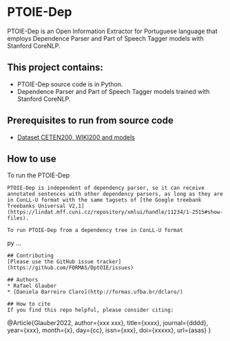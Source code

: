 # PTOIE-Dep
PTOIE-Dep is an Open Information Extractor for Portuguese language that employs Dependence Parser and Part of Speech Tagger models with Stanford CoreNLP.

## This project contains:
- PTOIE-Dep source code is in Python.
- Dependence Parser and Part of Speech Tagger models trained with Stanford CoreNLP.

## Prerequisites to run from source code
- [Dataset CETEN200, WIKI200 and models](https://drive.google.com/file/d/11ktTybvwMBAVWch4ZKaGSkO22q_iTBKK/view?usp=sharing)

## How to use
To run the PTOIE-Dep
```
PTOIE-Dep is independent of dependency parser, so it can receive annotated sentences with other dependency parsers, as long as they are in ConLL-U format with the same tagsets of [the Google treebank Treebanks Universal V2,1](https://lindat.mff.cuni.cz/repository/xmlui/handle/11234/1-2515#show-files).

To run PTOIE-Dep from a dependency tree in ConLL-U format
```
py ...
```
## Contributing
[Please use the GitHub issue tracker](https://github.com/FORMAS/DptOIE/issues)

## Authors
* Rafael Glauber
* [Daniela Barreiro Claro](http://formas.ufba.br/dclaro/)

## How to cite
If you find this repo helpful, please consider citing:
```
@Article{Glauber2022,
author={xxx
xxx},
title={xxxx},
journal={dddd},
year={xxx},
month={x},
day={cc},
issn={xxx},
doi={xxxxx},
url={asas}
} 
```
